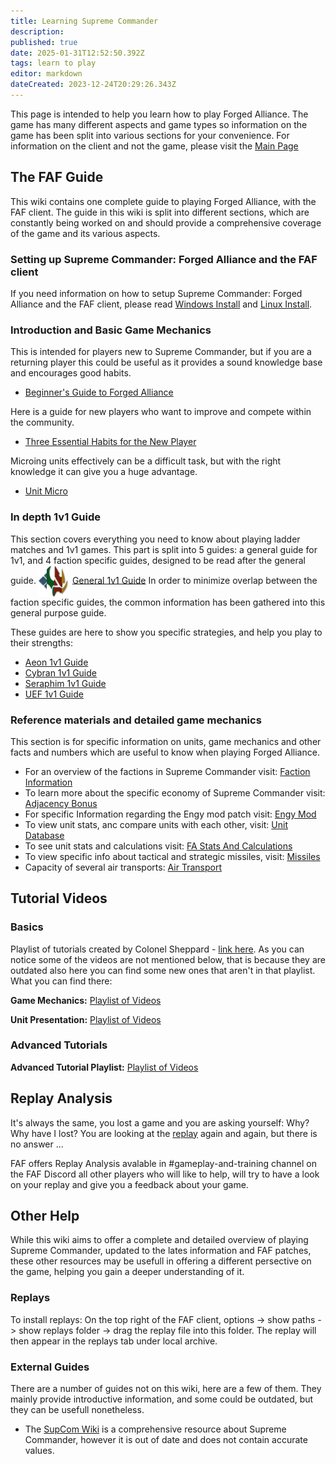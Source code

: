 ```yaml
---
title: Learning Supreme Commander
description: 
published: true
date: 2025-01-31T12:52:50.392Z
tags: learn to play
editor: markdown
dateCreated: 2023-12-24T20:29:26.343Z
---
```


This page is intended to help you learn how to play Forged Alliance. The game has many different aspects and game types so information on the game has been split into various sections for your convenience. For information on the client and not the game, please visit the [Main Page](/home)

## The FAF Guide
This wiki contains one complete guide to playing Forged Alliance, with the FAF client. The guide in this wiki is split into different sections, which are constantly being worked on and should provide a comprehensive coverage of the game and its various aspects.

### Setting up Supreme Commander: Forged Alliance and the FAF client
If you need information on how to setup Supreme Commander: Forged Alliance and the FAF client, please read [Windows Install](/Play/Windows-Install) and [Linux Install](/Play/Linux-Install).

### Introduction and Basic Game Mechanics
This is intended for players new to Supreme Commander, but if you are a returning player this could be useful as it provides a sound knowledge base and encourages good habits.
- [Beginner's Guide to Forged Alliance](/Play/Learning/Beginners-Guide-to-Forged-Alliance)

Here is a guide for new players who want to improve and compete within the community.
- [Three Essential Habits for the New Player](/Play/Learning/Three-Essential-Habits-for-the-New-Player)

Microing units effectively can be a difficult task, but with the right knowledge it can give you a huge advantage.
- [Unit Micro](/Play/Learning/Unit-Micro)

### In depth 1v1 Guide
This section covers everything you need to know about playing ladder matches and 1v1 games. This part is split into 5 guides: a general guide for 1v1, and 4 faction specific guides, designed to be read after the general guide.
<img src="/images/random_faction.png" align="center"> [General 1v1 Guide](/Play/Learning/General-1v1-Guide)
In order to minimize overlap between the faction specific guides, the common information has been gathered into this general purpose guide.

These guides are here to show you specific strategies, and help you play to their strengths:
- [Aeon 1v1 Guide](/Play/Learning/Aeon-1v1-Guide)
- [Cybran 1v1 Guide](/Play/Learning/Cybran-1v1-Guide)
- [Seraphim 1v1 Guide](/Play/Learning/Seraphim-1v1-Guide)
- [UEF 1v1 Guide](/Play/Learning/UEF-1v1-Guide)

### Reference materials and detailed game mechanics
This section is for specific information on units, game mechanics and other facts and numbers which are useful to know when playing Forged Alliance.
- For an overview of the factions in Supreme Commander visit: [Faction Information](/Play/Learning/Faction-Information)
- To learn more about the specific economy of Supreme Commander visit: [Adjacency Bonus](/Play/Learning/Adjacency-Bonus)
- For specific Information regarding the Engy mod patch visit: [Engy Mod](/Play/Game-Modifications-(Mods)#engy-mod)
- To view unit stats, anc compare units with each other, visit: [Unit Database](/Play/Client/Unit-Database)
- To see unit stats and calculations visit: [FA Stats And Calculations](/Play/Learning/FA-Stats-And-Calculations)
- To view specific info about tactical and strategic missiles, visit: [Missiles](/Play/Learning/Missiles)
- Capacity of several air transports: [Air Transport](/Play/Learning/Air-Transport)

## Tutorial Videos

### Basics

Playlist of tutorials created by Colonel Sheppard - [link here](http://www.youtube.com/playlist?list=PLWe0mYs3ObwL36zemynMh5G4b-3s5vol0).
As you can notice some of the videos are not mentioned below, that is because they are outdated also here you can find some new ones that aren't in that playlist. What you can find there:

**Game Mechanics:** [Playlist of Videos](https://youtube.com/playlist?list=PL0nxuIUIjpFtqrviMFar6WIi3aUYbH_JW)

**Unit Presentation:** [Playlist of Videos](https://youtube.com/playlist?list=PL0nxuIUIjpFvick5J104tWlbRyTBLGDXn)

### Advanced Tutorials

**Advanced Tutorial Playlist:** [Playlist of Videos](https://youtube.com/playlist?list=PL0nxuIUIjpFvQguO--zMZy9T6PaDBGOun)

## Replay Analysis

It's always the same, you lost a game and you are asking yourself: Why? Why have I lost? You are looking at the [replay](/Client/Replays-&-Live-Games) again and again, but there is no answer ...

FAF offers Replay Analysis avalable in #gameplay-and-training channel on the FAF Discord all other players who will like to help, will try to have a look on your replay and give you a feedback about your game.

## Other Help

While this wiki aims to offer a complete and detailed overview of
playing Supreme Commander, updated to the lates information and FAF
patches, these other resources may be usefull in offering a different
persective on the game, helping you gain a deeper understanding of it.


### Replays
To install replays: On the top right of the FAF client, options ->     show paths -> show replays folder -> drag the replay file into this     folder. The replay will then appear in the replays tab under local     archive.

### External Guides

There are a number of guides not on this wiki, here are a few of them.
They mainly provide introductive information, and some could be
outdated, but they can be usefull nonetheless.

- The [SupCom Wiki](http://supcom.wikia.com/wiki/Main_Page) is a comprehensive resource about Supreme Commander, however it is out of date and does not contain accurate values.
